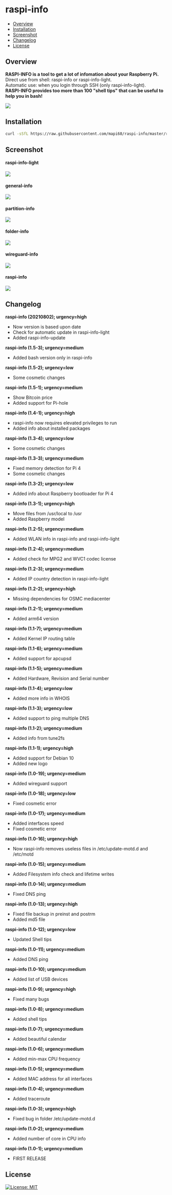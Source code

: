 # raspi-info

* [Overview](#overview)
* [Installation](#installation)
* [Screenshot](#screenshot)
* [Changelog](#changelog)
* [License](#license)

## Overview
<b>RASPI-INFO is a tool to get a lot of infomation about your Raspberry Pi.</b><br>
Direct use from shell: raspi-info or raspi-info-light.<br>
Automatic use: when you login through SSH (only raspi-info-light).<br>
<b>RASPI-INFO provides too more than 100 "shell tips" that can be useful to help you in bash!</b><br>

<img src="https://github.com/mapi68/raspi-info/raw/master/images/raspi-info-logo.png"><br>

## Installation
```bash
curl -sSfL https://raw.githubusercontent.com/mapi68/raspi-info/master/raspi-info-install | bash
```

## Screenshot
#### raspi-info-light
<img src="https://github.com/mapi68/raspi-info/raw/master/images/raspi-info-light.png"><br>
#### general-info
<img src="https://github.com/mapi68/raspi-info/raw/master/images/general-info.png"><br>
#### partition-info
<img src="https://github.com/mapi68/raspi-info/raw/master/images/partition-info.png"><br>
#### folder-info
<img src="https://github.com/mapi68/raspi-info/raw/master/images/folder-info.png"><br>
#### wireguard-info
<img src="https://github.com/mapi68/raspi-info/raw/master/images/wireguard-info.png"><br>
#### raspi-info
<img src="https://github.com/mapi68/raspi-info/raw/master/images/raspi-info.png"><br>


## Changelog

<b>raspi-info (20210802); urgency=high</b>
  * Now version is based upon date
  * Check for automatic update in raspi-info-light
  * Added raspi-info-update

<b>raspi-info (1.5-3); urgency=medium</b>
  * Added bash version only in raspi-info

<b>raspi-info (1.5-2); urgency=low</b>
  * Some cosmetic changes

<b>raspi-info (1.5-1); urgency=medium</b>
  * Show Bitcoin price
  * Added support for Pi-hole

<b>raspi-info (1.4-1); urgency=high</b>
  * raspi-info now requires elevated privileges to run
  * Added info about installed packages

<b>raspi-info (1.3-4); urgency=low</b>
  * Some cosmetic changes
  
<b>raspi-info (1.3-3); urgency=medium</b>
  * Fixed memory detection for Pi 4
  * Some cosmetic changes
  
<b>raspi-info (1.3-2); urgency=low</b>
  * Added info about Raspberry bootloader for Pi 4

<b>raspi-info (1.3-1); urgency=high</b>
  * Move files from /usr/local to /usr
  * Added Raspberry model

<b>raspi-info (1.2-5); urgency=medium</b>
  * Added WLAN info in raspi-info and raspi-info-light

<b>raspi-info (1.2-4); urgency=medium</b>
  * Added check for MPG2 and WVC1 codec license

<b>raspi-info (1.2-3); urgency=medium</b>
  * Added IP country detection in raspi-info-light

<b>raspi-info (1.2-2); urgency=high</b>
  * Missing dependencies for OSMC mediacenter
  
<b>raspi-info (1.2-1); urgency=medium</b>
  * Added arm64 version

<b>raspi-info (1.1-7); urgency=medium</b>
  * Added Kernel IP routing table

<b>raspi-info (1.1-6); urgency=medium</b>
  * Added support for apcupsd

<b>raspi-info (1.1-5); urgency=medium</b>
  * Added Hardware, Revision and Serial number

<b>raspi-info (1.1-4); urgency=low</b>
  * Added more info in WHOIS
  
<b>raspi-info (1.1-3); urgency=low</b>
  * Added support to ping multiple DNS
  
<b>raspi-info (1.1-2); urgency=medium</b>
  * Added info from tune2fs

<b>raspi-info (1.1-1); urgency=high</b>
  * Added support for Debian 10
  * Added new logo

<b>raspi-info (1.0-19); urgency=medium</b>
  * Added wireguard support

<b>raspi-info (1.0-18); urgency=low</b>
  * Fixed cosmetic error

<b>raspi-info (1.0-17); urgency=medium</b>
  * Added interfaces speed
  * Fixed cosmetic error

<b>raspi-info (1.0-16); urgency=high</b>
  * Now raspi-info removes useless files in /etc/update-motd.d and /etc/motd

<b>raspi-info (1.0-15); urgency=medium</b>
  * Added Filesystem info check and lifetime writes

<b>raspi-info (1.0-14); urgency=medium</b>
  * Fixed DNS ping

<b>raspi-info (1.0-13); urgency=high</b>
  * Fixed file backup in preinst and postrm
  * Added md5 file

<b>raspi-info (1.0-12); urgency=low</b>
  * Updated Shell tips

<b>raspi-info (1.0-11); urgency=medium</b>
  * Added DNS ping

<b>raspi-info (1.0-10); urgency=medium</b>
  * Added list of USB devices

<b>raspi-info (1.0-9); urgency=high</b>
  * Fixed many bugs

<b>raspi-info (1.0-8); urgency=medium</b>
  * Added shell tips

<b>raspi-info (1.0-7); urgency=medium</b>
  * Added beautiful calendar

<b>raspi-info (1.0-6); urgency=medium</b>
  * Added min-max CPU frequency

<b>raspi-info (1.0-5); urgency=medium</b>
  * Added MAC address for all interfaces

<b>raspi-info (1.0-4); urgency=medium</b>
  * Added traceroute

<b>raspi-info (1.0-3); urgency=high</b>
  * Fixed bug in folder /etc/update-motd.d

<b>raspi-info (1.0-2); urgency=medium</b>
  * Added number of core in CPU info

<b>raspi-info (1.0-1); urgency=medium</b>
  * FIRST RELEASE
  
  
## License
[![License: MIT](https://img.shields.io/badge/License-MIT-blue.svg)](LICENSE.md)
